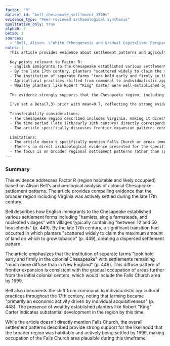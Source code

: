 ```yaml
---
factor: "R"
dataset_id: "bell_chesapeake_settlement_1700s"
evidence_type: "Peer-reviewed archaeological synthesis"
qualitative_only: true
alpha0: 7
beta0: 3
sources:
  - "Bell, Alison. \"White Ethnogenesis and Gradual Capitalism: Perspectives from Colonial Archaeological Sites in the Chesapeake.\" American Anthropologist 107, no. 3 (September 2005): 446-460."
notes: |
  This article provides evidence about settlement patterns and agricultural development in the Chesapeake region (including Virginia) during the 17th and early 18th centuries.
  
  Key points relevant to Factor R:
  - English immigrants to the Chesapeake established various settlement patterns including "hamlets, single farmsteads, and nucleated villages" with villages typically containing "between 12 and 50 households" (p. 449)
  - By the late 17th century, planters "scattered widely to claim the maximum amount of land on which to grow tobacco" (p. 449)
  - The institution of separate farms "took hold early and firmly in the colonial Chesapeake" with settlements remaining "much more diffuse than in New England" (p. 449)
  - Agricultural practices shifted from communal to individualistic approaches throughout the 17th century
  - Wealthy planters like Robert "King" Carter were well-established by this period, indicating substantial regional development
  
  The evidence strongly supports that the Chesapeake region, including Virginia, was actively settled and developed by the late 17th century. The diffuse settlement pattern described would be consistent with frontier expansion into areas like Falls Church by 1699.
  
  I've set a Beta(7,3) prior with mean=0.7, reflecting the strong evidence for regional settlement and habitation by the 1699 timeframe. The 95% CI of [0.41, 0.91] captures the uncertainty while emphasizing the likelihood of regional occupation.
  
  Transferability considerations:
  - The Chesapeake region described includes Virginia, making it directly relevant to Falls Church
  - The time period (late 17th/early 18th century) directly corresponds to the 1699 claim
  - The article specifically discusses frontier expansion patterns consistent with the Falls Church area
  
  Limitations:
  - The article doesn't specifically mention Falls Church or areas immediately adjacent to it
  - There's no direct archaeological evidence presented for the specific Falls Church site
  - The focus is on broader regional settlement patterns rather than specific local settlements
---
```

### Summary

This evidence addresses Factor R (region habitable and likely occupied) based on Alison Bell's archaeological analysis of colonial Chesapeake settlement patterns. The article provides compelling evidence that the broader region including Virginia was actively settled during the late 17th century.

Bell describes how English immigrants to the Chesapeake established various settlement forms including "hamlets, single farmsteads, and nucleated villages" with villages typically containing "between 12 and 50 households" (p. 449). By the late 17th century, a significant transition had occurred in which planters "scattered widely to claim the maximum amount of land on which to grow tobacco" (p. 449), creating a dispersed settlement pattern.

The article emphasizes that the institution of separate farms "took hold early and firmly in the colonial Chesapeake" with settlements remaining "much more diffuse than in New England" (p. 449). This diffuse pattern of frontier expansion is consistent with the gradual occupation of areas further from the initial colonial centers, which would include the Falls Church area by 1699.

Bell also documents the shift from communal to individualistic agricultural practices throughout the 17th century, noting that farming became "primarily an economic activity driven by individual acquisitiveness" (p. 448). The presence of wealthy established planters like Robert "King" Carter indicates substantial development in the region by this time.

While the article doesn't directly mention Falls Church, the overall settlement patterns described provide strong support for the likelihood that the broader region was habitable and actively being settled by 1699, making occupation of the Falls Church area plausible during this timeframe. 
